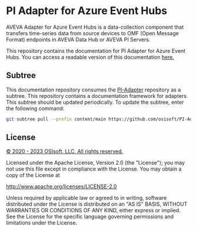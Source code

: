 # PI Adapter for Azure Event Hubs

AVEVA Adapter for Azure Event Hubs is a data-collection component that transfers time-series data from source devices to OMF (Open Message Format) endpoints in AVEVA Data Hub or AVEVA PI Servers.

This repository contains the documentation for PI Adapter for Azure Event Hubs. You can access a readable version of this documentation [here.](https://docs.osisoft.com/bundle/pi-adapter-azure-event-hubs/)

## Subtree

This documentation repository consumes the [PI-Adapter](https://github.com/osisoft/PI-Adapter) repository as a subtree. This repository contains a documentation framework for adapters. This subtree should be updated periodically. To update the subtree, enter the following command:

```bash
git subtree pull --prefix content/main https://github.com/osisoft/PI-Adapter main --squash
```

## License

<a href="https://www.osisoft.com/copyright/">&copy; 2020 - 2023 OSIsoft, LLC. All rights reserved.</a>

Licensed under the Apache License, Version 2.0 (the "License"); you may not use this file except in compliance with the License. You may obtain a copy of the License at

http://www.apache.org/licenses/LICENSE-2.0

Unless required by applicable law or agreed to in writing, software distributed under the License is distributed on an "AS IS" BASIS, WITHOUT WARRANTIES OR CONDITIONS OF ANY KIND, either express or implied. See the License for the specific language governing permissions and limitations under the License.
